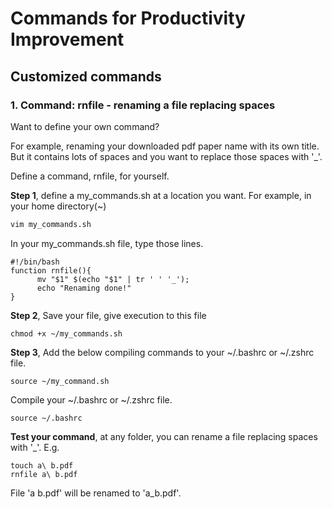 # Commands for Productivity Improvement

## Customized commands

### 1. Command: rnfile - renaming a file replacing spaces
Want to define your own command?

For example, renaming your downloaded pdf paper name with its own title. But it contains lots of spaces and you want to replace those spaces with '_'.

Define a command, rnfile, for yourself.

**Step 1**, define a my_commands.sh at a location you want. For example, in your home directory(~)

```bash
vim my_commands.sh
```
In your my_commands.sh file, type those lines.
```
#!/bin/bash
function rnfile(){
      mv "$1" $(echo "$1" | tr ' ' '_');
      echo "Renaming done!"
}
```
**Step 2**, Save your file, give execution to this file
```
chmod +x ~/my_commands.sh
```
**Step 3**, Add the below compiling commands to your ~/.bashrc or ~/.zshrc file.
```
source ~/my_command.sh
```
Compile your ~/.bashrc or ~/.zshrc file.
```
source ~/.bashrc
```
**Test your command**, at any folder, you can rename a file replacing spaces with '_'. E.g.
```
touch a\ b.pdf
rnfile a\ b.pdf
```
File 'a b.pdf' will be renamed to 'a_b.pdf'.